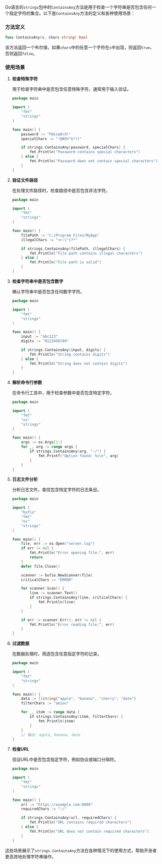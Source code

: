 Go语言的`strings`包中的`ContainsAny`方法是用于检查一个字符串是否包含任何一个指定字符的集合。以下是`ContainsAny`方法的定义和各种使用场景：

### 方法定义

```go
func ContainsAny(s, chars string) bool
```

该方法返回一个布尔值，如果`chars`中的任意一个字符在`s`中出现，则返回`true`，否则返回`false`。

### 使用场景

1. **检查特殊字符**

    用于检查字符串中是否包含任意特殊字符，通常用于输入验证。

    ```go
    package main

    import (
        "fmt"
        "strings"
    )

    func main() {
        password := "P@ssw0rd!"
        specialChars := "!@#$%^&*()"

        if strings.ContainsAny(password, specialChars) {
            fmt.Println("Password contains special characters")
        } else {
            fmt.Println("Password does not contain special characters")
        }
    }
    ```

2. **验证文件路径**

    在处理文件路径时，检查路径中是否包含非法字符。

    ```go
    package main

    import (
        "fmt"
        "strings"
    )

    func main() {
        filePath := "C:/Program Files/MyApp"
        illegalChars := "<>:\"|?*"

        if strings.ContainsAny(filePath, illegalChars) {
            fmt.Println("File path contains illegal characters")
        } else {
            fmt.Println("File path is valid")
        }
    }
    ```

3. **检查字符串中是否包含数字**

    确认字符串中是否包含任何数字字符。

    ```go
    package main

    import (
        "fmt"
        "strings"
    )

    func main() {
        input := "abc123"
        digits := "0123456789"

        if strings.ContainsAny(input, digits) {
            fmt.Println("String contains digits")
        } else {
            fmt.Println("String does not contain digits")
        }
    }
    ```

4. **解析命令行参数**

    在命令行工具中，用于检查参数中是否包含特定字符。

    ```go
    package main

    import (
        "fmt"
        "os"
        "strings"
    )

    func main() {
        args := os.Args[1:]
        for _, arg := range args {
            if strings.ContainsAny(arg, "-/") {
                fmt.Printf("Option found: %s\n", arg)
            }
        }
    }
    ```

5. **日志文件分析**

    分析日志文件，查找包含特定字符的日志条目。

    ```go
    package main

    import (
        "bufio"
        "fmt"
        "os"
        "strings"
    )

    func main() {
        file, err := os.Open("server.log")
        if err != nil {
            fmt.Println("Error opening file:", err)
            return
        }
        defer file.Close()

        scanner := bufio.NewScanner(file)
        criticalChars := "ERROR"

        for scanner.Scan() {
            line := scanner.Text()
            if strings.ContainsAny(line, criticalChars) {
                fmt.Println(line)
            }
        }

        if err := scanner.Err(); err != nil {
            fmt.Println("Error reading file:", err)
        }
    }
    ```

6. **过滤数据**

    在数据处理时，筛选包含任意指定字符的记录。

    ```go
    package main

    import (
        "fmt"
        "strings"
    )

    func main() {
        data := []string{"apple", "banana", "cherry", "date"}
        filterChars := "aeiou"

        for _, item := range data {
            if strings.ContainsAny(item, filterChars) {
                fmt.Println(item)
            }
        }
        // 输出: apple, banana, date
    }
    ```

7. **检查URL**

    验证URL中是否包含指定字符，例如协议或端口分隔符。

    ```go
    package main

    import (
        "fmt"
        "strings"
    )

    func main() {
        url := "https://example.com:8080"
        requiredChars := ":/"

        if strings.ContainsAny(url, requiredChars) {
            fmt.Println("URL contains required characters")
        } else {
            fmt.Println("URL does not contain required characters")
        }
    }
    ```

这些场景展示了`strings.ContainsAny`方法在各种情况下的使用方式，帮助开发者更高效地处理字符串操作。